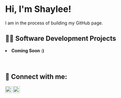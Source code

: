 
<!--
**shay-alex/shay-alex** is a ✨ _special_ ✨ repository because its `README.md` (this file) appears on your GitHub profile.

Here are some ideas to get you started:

- 🔭 I’m currently working on ...
- 🌱 I’m currently learning ...
- 👯 I’m looking to collaborate on ...
- 🤔 I’m looking for help with ...
- 💬 Ask me about ...
- 📫 How to reach me: ...
- 😄 Pronouns: ...
- ⚡ Fun fact: ...
-->
<h1>Hi, I'm Shaylee! </h1> 
I am in the process of building my GitHub page.

<h2>👩‍💻 Software Development Projects </h2>
<b><li>Coming Soon :)</li></b>

<br/>
<br/>
<h2>📱 Connect with me:</h2>

[<img align="left" alt="ShayleeBroadfoot | LinkedIn" width="22px" src="https://cdn.jsdelivr.net/npm/simple-icons@v3/icons/linkedin.svg" />][linkedin]
[<img align="left" alt="ShayleeBroadfoot | Instagram" width="22px" src="https://cdn.jsdelivr.net/npm/simple-icons@v3/icons/instagram.svg" />][instagram]

[linkedin]: https://www.linkedin.com/in/shaylee-broadfoot-251919255
[instagram]: https://www.instagram.com/shayleealexandra_/

